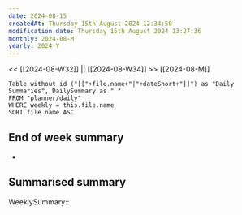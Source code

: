 ```yaml
---
date: 2024-08-15
createdAt: Thursday 15th August 2024 12:34:50
modification date: Thursday 15th August 2024 13:27:36
monthly: 2024-08-M
yearly: 2024-Y
---
```


<< [[2024-08-W32]] || [[2024-08-W34]] >>
[[2024-08-M]]

```dataview
Table without id ("[["+file.name+"|"+dateShort+"]]") as "Daily Summaries", DailySummary as " "
FROM "planner/daily"
WHERE weekly = this.file.name
SORT file.name ASC
```

## End of week summary
- 

**Summarised summary**
- 

WeeklySummary::